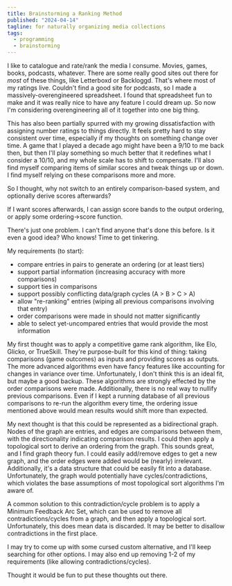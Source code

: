 ```yaml
---
title: Brainstorming a Ranking Method
published: "2024-04-14"
tagline: for naturally organizing media collections
tags:
  - programming
  - brainstorming
---
```


I like to catalogue and rate/rank the media I consume. Movies, games, books,
podcasts, whatever. There are some really good sites out there for _most_ of
these things, like Letterboxd or Backloggd. That's where most of my ratings
live. Couldn't find a good site for podcasts, so I made a
massively-overengineered spreadsheet. I found that spreadsheet fun to make and
it was really nice to have any feature I could dream up. So now I'm considering
overengineering all of it together into one big thing.

This has also been partially spurred with my growing dissatisfaction with
assigning number ratings to things directly. It feels pretty hard to stay
consistent over time, especially if my thoughts on something change over time. A
game that I played a decade ago might have been a 9/10 to me back then, but then
I'll play something so much better that it redefines what I consider a 10/10,
and my whole scale has to shift to compensate. I'll also find myself comparing
items of similar scores and tweak things up or down. I find myself relying on
these comparisons more and more.

So I thought, why not switch to an entirely comparison-based system, and
optionally derive scores afterwards?

If I want scores afterwards, I can assign score bands to the output ordering, or
apply some ordering->score function.

There's just one problem. I can't find anyone that's done this before. Is it
even a good idea? Who knows! Time to get tinkering.

My requirements (to start):

- compare entries in pairs to generate an ordering (or at least tiers)
- support partial information (increasing accuracy with more comparisons)
- support ties in comparisons
- support possibly conflicting data/graph cycles (A > B > C > A)
- allow "re-ranking" entries (wiping all previous comparisons involving that entry)
- order comparisons were made in should not matter significantly
- able to select yet-uncompared entries that would provide the most information

My first thought was to apply a competitive game rank algorithm, like Elo,
Glicko, or TrueSkill. They're purpose-built for this kind of thing: taking
comparisons (game outcomes) as inputs and providing scores as outputs. The more
advanced algorithms even have fancy features like accounting for changes in
variance over time. Unfortunately, I don't think this is an ideal fit, but maybe
a good backup. These algorithms are strongly effected by the order comparisons
were made. Additionally, there is no real way to nullify previous comparisons.
Even if I kept a running database of all previous comparisons to re-run the
algorithm every time, the ordering issue mentioned above would mean results
would shift more than expected.

My next thought is that this could be represented as a bidirectional graph.
Nodes of the graph are entries, and edges are comparisons between them, with the
directionality indicating comparison results. I could then apply a topological
sort to derive an ordering from the graph. This sounds great, and I find graph
theory fun. I could easily add/remove edges to get a new graph, and the order
edges were added would be (nearly) irrelevant. Additionally, it's a data
structure that could be easily fit into a database. Unfortunately, the graph
would potentially have cycles/contradictions, which violates the base
assumptions of most topological sort algorithms I'm aware of.

A common solution to this contradiction/cycle problem is to apply a Minimum
Feedback Arc Set, which can be used to remove all contradictions/cycles from a
graph, and then apply a topological sort. Unfortunately, this does mean data is
discarded. It may be better to disallow contradictions in the first place.

I may try to come up with some cursed custom alternative, and I'll keep
searching for other options. I may also end up removing 1-2 of my requirements
(like allowing contradictions/cycles).

Thought it would be fun to put these thoughts out there.
